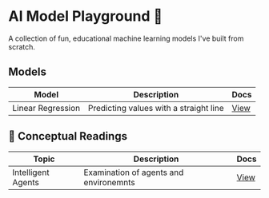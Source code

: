 # AI Model Playground 🤖

A collection of fun, educational machine learning models I've built from scratch.

## Models

| Model              | Description                          | Docs |
|-------------------|--------------------------------------|------|
| Linear Regression | Predicting values with a straight line | [View](models/linear_regression/README.md) |

## 📘 Conceptual Readings

| Topic                 | Description                                | Docs |
|----------------------|--------------------------------------------|------|
| Intelligent Agents | Examination of agents and environemnts | [View](concepts/intelligent_agents.md) |

